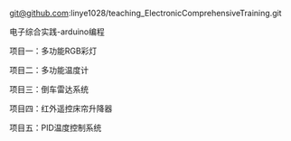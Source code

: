 git@github.com:linye1028/teaching_ElectronicComprehensiveTraining.git


电子综合实践-arduino编程

项目一：多功能RGB彩灯
	

项目二：多功能温度计

项目三：倒车雷达系统

项目四：红外遥控床帘升降器

项目五：PID温度控制系统
